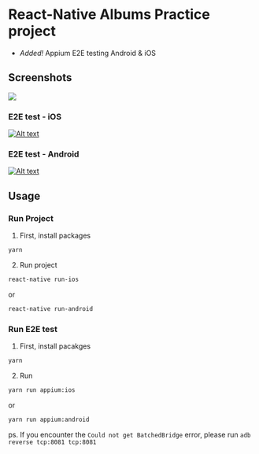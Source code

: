 # React-Native Albums Practice project

* *Added!* Appium E2E testing Android & iOS

## Screenshots

<img src="http://i.imgur.com/736Fvcx.png" />

### E2E test - iOS

[![Alt text](https://img.youtube.com/vi/9DINxXauCTA/0.jpg)](https://www.youtube.com/watch?v=9DINxXauCTA)

### E2E test - Android

[![Alt text](https://img.youtube.com/vi/-8_e9D9UWCY/0.jpg)](https://www.youtube.com/watch?v=-8_e9D9UWCY)

## Usage

### Run Project

1. First, install packages

  ```bash
  yarn
  ```

2. Run project

  ```bash
  react-native run-ios
  ```

  or

  ```bash
  react-native run-android
  ```

### Run E2E test

1. First, install pacakges

  ```bash
  yarn
  ```

2. Run

  ```bash
  yarn run appium:ios
  ```

  or

  ```bash
  yarn run appium:android
  ```

  ps. If you encounter the `Could not get BatchedBridge` error, please run `adb reverse tcp:8081 tcp:8081`

